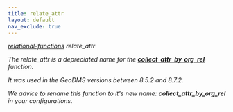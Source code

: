 ```yaml
---
title: relate_attr
layout: default
nav_exclude: true
---
```

*[relational-functions](relational-functions) relate_attr*

_The relate_attr is a depreciated name for the **[collect_attr_by_org_rel](collect_attr_by_org_rel)** function._ 

_It was used in the GeoDMS versions between 8.5.2 and 8.7.2._

_We advice to rename this function to it's new name: **collect_attr_by_org_rel** in your configurations._